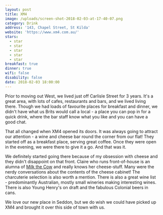 ```yaml
---
layout: post
title: XM4
image: /uploads/screen-shot-2018-02-03-at-17-40-07.png
category: Drink
address: '143, Chapel Street, St Kilda'
website: 'https://www.xm4.com.au/'
stars:
  - star
  - star
  - star
  - star
  - star
breakfast: true
dinner: true
wifi: false
disability: false
date: 2018-02-03 18:00:00
---
```



Prior to moving out West, we lived just off Carlisle Street for 3 years. It's a great area, with lots of cafes, restaurants and bars, and we lived living there. Though we had loads of favourite places for breakfast and dinner, we didn't have what us Brits would call a local - a place you can pop in for a quick drink, where the bar staff know what you like and you can have a good chat.

That all changed when XM4 opened its doors. It was always going to attract our attention - a wine and cheese bar round the corner from our flat! They started off as a breakfast place, serving great coffee. Once they were open in the evening, we were there to give it a go. And that was it.

We definitely started going there because of my obsession with cheese and they didn't disappoint on that front. Claire who runs front-of-house is an alumna of [Milk the Cow](https://milkthecow.com.au/) and really knows her cheese-stuff. Many were the nerdy conversations about the contents of the cheese cabinet! The charcuterie selection is also worth a mention. There is also a great wine list - predominantly Australian, mostly small wineries making interesting wines. There is also Young Henry's on draft and the fabulous Colonial beers in cans.

We love our new place in Seddon, but we do wish we could have picked up XM4 and brought it over this side of town with us.&nbsp;